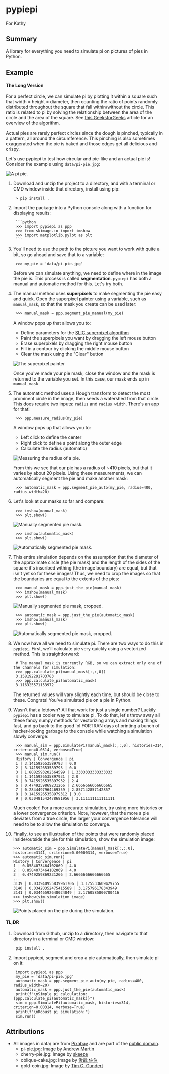 # pypiepi

For Kathy

## Summary

A library for everything you need to simulate pi on pictures of pies in Python.

## Example

#### The Long Version

For a perfect circle, we can simulate pi by plotting it within a square such that width = height = diameter, then
counting  the ratio of points randomly distributed throughout the square that fall within/without the circle. This
ratio is related to pi by solving the relationship between the area of the circle and the area of the square. See [this
GeeksforGeeks](https://www.geeksforgeeks.org/estimating-value-pi-using-monte-carlo/) article for an overview of the
algorithm.

Actual pies are rarely perfect circles since the dough is pinched, typically in a pattern, all around the circumference.
This pinching is also sometimes exaggerated when the pie is baked and those edges get all delicious and crispy.

Let's use pypiepi to test how circular and pie-like and an actual pie is! Consider the example using `data/pi-pie.jpg`:

![A pi pie.](data/pi-pie.jpg)

1. Download and unzip the project to a directory, and with a terminal or CMD window inside that directory, install using
pip:

        > pip install .

2. Import the package into a Python console along with a function for displaying results:

        ```python
        >>> import pypiepi as ppp
        >>> from skimage.io import imshow
        >>> import matplotlib.pylot as plt
        ```

3. You'll need to use the path to the picture you want to work with quite a bit, so go ahead and save that to a
variable:

        >>> my_pie = 'data/pi-pie.jpg'

    Before we can simulate anything, we need to define where in the image the pie is. This process is called
    **segmentation**. `pypiepi` has both a manual and automatic method for this. Let's try both.

4. The manual method uses **superpixels** to make segmenting the pie easy and quick. Open the superpixel painter using
a variable, such as `manual_mask`, so that the mask you create can be used later:

        >>> manual_mask = ppp.segment_pie_manual(my_pie)
    
    A window pops up that allows you to:
    - Define parameters for the
    [SLIC superpixel algorithm](https://scikit-image.org/docs/dev/api/skimage.segmentation.html#skimage.segmentation.slic)
    - Paint the superpixels you want by dragging the left mouse button
    - Erase superpixels by dragging the right mouse button
    - Fill in a contour by clicking the middle mouse button
    - Clear the mask using the "Clear" button
    
    ![The superpixel painter](resources/SuperpixelPainter.gif)
    
    Once you've made your pie mask, close the window and the mask is returned to the variable you set. In this case,
    our mask ends up in `manual_mask`

5. The automatic method uses a Hough transform to detect the most prominent circle in the image, then seeds a watershed
from that circle. This does require two inputs: `radius` and `radius width`. There's an app for that!

        >>> ppp.measure_radius(my_pie)
    
    A window pops up that allows you to:
    - Left click to define the center
    - Right click to define a point along the outer edge
    - Calculate the radius (automatic)
    
    ![Measuring the radius of a pie.](resources/MeasureRadius.gif)
    
    From this we see that our pie has a radius of ~410 pixels, but that it varies by about 20 pixels. Using these
    measurements, we can automatically segment the pie and make another mask:
    
        >>> automatic_mask = ppp.segment_pie_auto(my_pie, radius=400, radius_width=20)
    
6. Let's look at our masks so far and compare:

        >>> imshow(manual_mask)
        >>> plt.show()
    
    ![Manually segmented pie mask.](resources/ManualMask.png)
    
        >>> imshow(automatic_mask)
        >>> plt.show()
    
    ![Automatically segmented pie mask.](resources/AutomaticMask.png)

7. This entire simulation depends on the assumption that the diameter of the approximate circle (the pie mask) and the
length of the sides of the square it's inscribed withing (the image boundary) are equal, but that isn't yet so for these
images! Thus, we need to crop the images so that the boundaries are equal to the extents of the pies:

        >>> manual_mask = ppp.just_the_pie(manual_mask)
        >>> imshow(manual_mask)
        >>> plt.show()
    
    ![Manually segmented pie mask, cropped.](resources/ManualMaskCropped.png)
    
        >>> automatic_mask = ppp.just_the_pie(automatic_mask)
        >>> imshow(manual_mask)
        >>> plt.show()
    
    ![Automatically segmented pie mask, cropped.](resources/AutomaticMaskCropped.png)

8. We now have all we need to simulate pi. There are two ways to do this in `pypiepi`. First, we'll calculate pie very
quickly using a vectorized method. This is straightforward:

        # The manual mask is currently RGB, so we can extract only one of the channels for simulation:
        >>> ppp.calculate_pi(manual_mask[:,:,0])
        3.158192291703783
        >>> ppp.calculate_pi(automatic_mask)
        3.116325571153972
    
    The returned values will vary slightly each time, but should be close to these. Congrats! You've simulated pie on a
    pie in Python.

9. Wasn't that a letdown? All that work for just a single number? Luckily `pypiepi` has a cooler way to simulate pi.
To do that, let's throw away all these fancy numpy methods for vectorizing arrays and making things fast, and go back
to the good 'ol FORTRAN days of printing a bunch of hacker-looking garbage to the console while watching a simulation
slowly converge:

        >>> manual_sim = ppp.SimulatePi(manual_mask[:,:,0], histories=314, criterion=0.0314, verbose=True)
        >>> manual_sim.run()
        History | Convergence | pi
        1 | 3.141592653589793 | 0.0
        2 | 3.141592653589793 | 0.0
        3 | 1.8082593202564599 | 1.3333333333333333
        4 | 1.1415926535897931 | 2.0
        5 | 0.7415926535897932 | 2.4
        6 | 0.4749259869231266 | 2.6666666666666665
        7 | 0.2844497964469359 | 2.857142857142857
        8 | 0.14159265358979312 | 3.0
        9 | 0.030481542478681956 | 3.111111111111111
    
    Much cooler! For a more accurate simulation, try using more histories or a lower convergence criterion. Note,
    however, that the more a pie deviates from a true circle, the larger your convergence tolerance will need to be
    to allow the simulation to converge.
    
10. Finally, to see an illustration of the points that were randomly placed inside/outside the pie for this simulation,
    show the simulation image:
    
        >>> automatic_sim = ppp.SimulatePi(manual_mask[:,:,0], histories=3141, criterion=0.00000314, verbose=True)
        >>> automatic_sim.run()
        History | Convergence | pi
        1 | 0.8584073464102069 | 4.0
        2 | 0.8584073464102069 | 4.0
        3 | 0.4749259869231266 | 2.6666666666666665
        ...
        3139 | 0.033940955839961706 | 3.175533609429755
        3140 | 0.03420352475415589 | 3.175796178343949
        3141 | 0.03446592648024849 | 3.1760585800700416
        >>> imshow(sim.simulation_image)
        >>> plt.show()
    
    ![Points placed on the pie during the simulation.](resources/SimulationImage.png)

#### TL;DR

1. Download from Github, unzip to a directory, then navigate to that directory in a terminal or CMD window:

        pip install .

2. Import pypiepi, segment and crop a pie automatically, then simulate pi on it:

        import pypiepi as ppp
        my_pie = 'data/pi-pie.jpg'
        automatic_mask = ppp.segment_pie_auto(my_pie, radius=400, radius_width=20)
        automatic_mask = ppp.just_the_pie(automatic_mask)
        print(f"\nSimple pi calculation: {ppp.calculate_pi(automatic_mask)}")
        sim = ppp.SimulatePi(automatic_mask, histories=314, criterion=0.00314, verbose=True)
        print(f"\nRobust pi simulation:")
        sim.run()

## Attributions
- All images in data/ are from [Pixabay](https://pixabay.com) and are part of the [public domain](https://pixabay.com/service/license/).
    - pi-pie.jpg: Image by [Andrew Martin](https://pixabay.com/users/aitoff-388338)
    - cherry-pie.jpg: Image by [skeeze](https://pixabay.com/users/skeeze-272447)
    - oblique-cake.jpg: Image by [俊哉 佐伯](https://pixabay.com/users/la-fontaine-22289)
    - gold-coin.jpg: Image by [Tim C. Gundert](https://pixabay.com/users/timcgundert-3157574)
